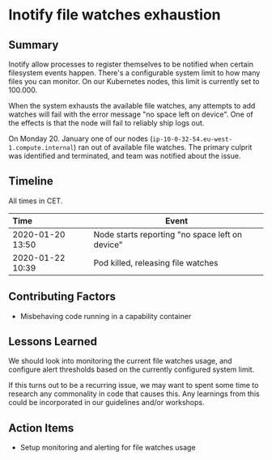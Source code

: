# Inotify file watches exhaustion

## Summary

Inotify allow processes to register themselves to be notified when certain filesystem events happen. There's a configurable system limit to how many files you can monitor. On our Kubernetes nodes, this limit is currently set to 100.000.

When the system exhausts the available file watches, any attempts to add watches will fail with the error message "no space left on device". One of the effects is that the node will fail to reliably ship logs out.

On Monday 20. January one of our nodes (`ip-10-0-32-54.eu-west-1.compute.internal`) ran out of available file watches. The primary culprit was identified and terminated, and team was notified about the issue.

## Timeline

All times in CET.

| Time             | Event                                           |
| :--------------- | ----------------------------------------------- |
| 2020-01-20 13:50 | Node starts reporting "no space left on device" |
| 2020-01-22 10:39 | Pod killed, releasing file watches              |

## Contributing Factors

- Misbehaving code running in a capability container

## Lessons Learned

We should look into monitoring the current file watches usage, and configure alert thresholds based on the currently configured system limit.

If this turns out to be a recurring issue, we may want to spent some time to research any commonality in code that causes this. Any learnings from this could be incorporated in our guidelines and/or workshops.

## Action Items

- Setup monitoring and alerting for file watches usage
